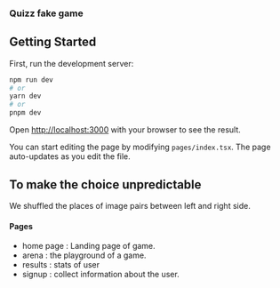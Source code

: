 ### Quizz fake game

## Getting Started

First, run the development server:

```bash
npm run dev
# or
yarn dev
# or
pnpm dev
```

Open [http://localhost:3000](http://localhost:3000) with your browser to see the result.

You can start editing the page by modifying `pages/index.tsx`. The page auto-updates as you edit the file.

## To make the choice unpredictable

We shuffled the places of image pairs between left and right side.

#### Pages

- home page : Landing page of game.
- arena : the playground of a game.
- results : stats of user
- signup : collect information about the user.
